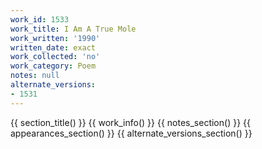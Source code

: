 ```yaml
---
work_id: 1533
work_title: I Am A True Mole
work_written: '1990'
written_date: exact
work_collected: 'no'
work_category: Poem
notes: null
alternate_versions:
- 1531
---
```


{{ section_title() }}
{{ work_info() }}
{{ notes_section() }}
{{ appearances_section() }}
{{ alternate_versions_section() }}